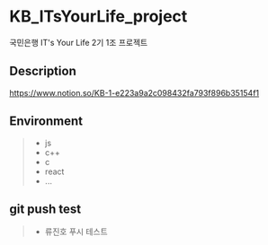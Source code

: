 # KB_ITsYourLife_project
국민은행 IT's Your Life 2기 1조 프로젝트

## Description
https://www.notion.so/KB-1-e223a9a2c098432fa793f896b35154f1

## Environment
> * js
> * c++
> * c
> * react
> * ...

## git push test 
> * 류진호 푸시 테스트

